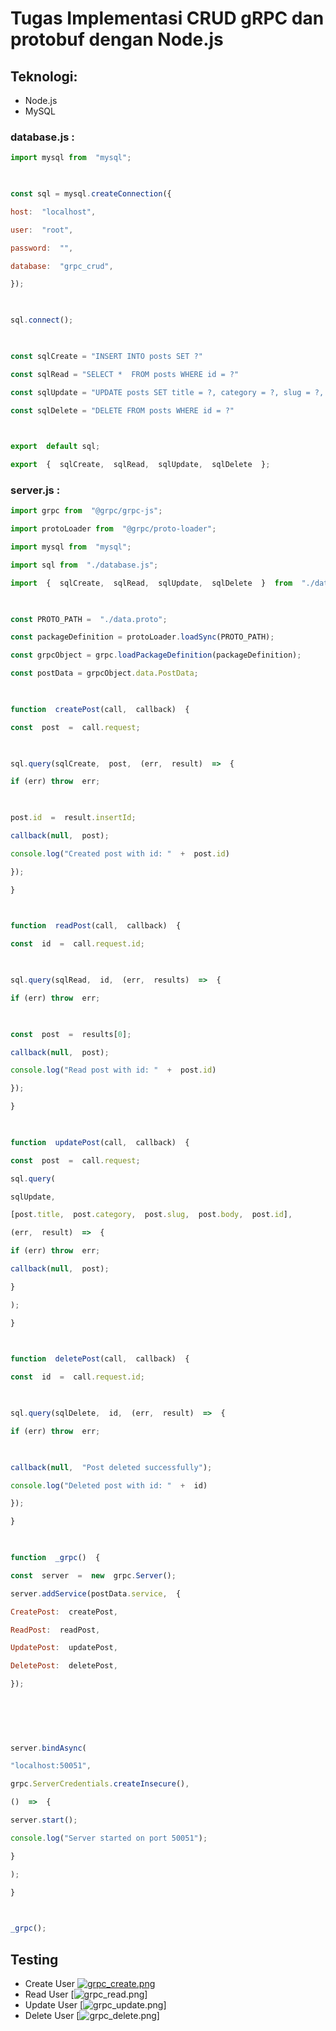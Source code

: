 # Tugas Implementasi CRUD gRPC dan protobuf dengan Node.js

## Teknologi:
* Node.js
* MySQL

### database.js :
```.js
import mysql from  "mysql";

  

const sql = mysql.createConnection({

host:  "localhost",

user:  "root",

password:  "",

database:  "grpc_crud",

});

  

sql.connect();

  

const sqlCreate = "INSERT INTO posts SET ?"

const sqlRead = "SELECT *  FROM posts WHERE id = ?"

const sqlUpdate = "UPDATE posts SET title = ?, category = ?, slug = ?, body = ? WHERE id = ?"

const sqlDelete = "DELETE FROM posts WHERE id = ?"

  

export  default sql;

export  {  sqlCreate,  sqlRead,  sqlUpdate,  sqlDelete  };
```

### server.js :
```.js
import grpc from  "@grpc/grpc-js";

import protoLoader from  "@grpc/proto-loader";

import mysql from  "mysql";

import sql from  "./database.js";

import  {  sqlCreate,  sqlRead,  sqlUpdate,  sqlDelete  }  from  "./database.js";

  

const PROTO_PATH =  "./data.proto";

const packageDefinition = protoLoader.loadSync(PROTO_PATH);

const grpcObject = grpc.loadPackageDefinition(packageDefinition);

const postData = grpcObject.data.PostData;

  

function  createPost(call,  callback)  {

const  post  =  call.request;

  

sql.query(sqlCreate,  post,  (err,  result)  =>  {

if (err) throw  err;

  

post.id  =  result.insertId;

callback(null,  post);

console.log("Created post with id: "  +  post.id)

});

}

  

function  readPost(call,  callback)  {

const  id  =  call.request.id;

  

sql.query(sqlRead,  id,  (err,  results)  =>  {

if (err) throw  err;

  

const  post  =  results[0];

callback(null,  post);

console.log("Read post with id: "  +  post.id)

});

}

  

function  updatePost(call,  callback)  {

const  post  =  call.request;

sql.query(

sqlUpdate,

[post.title,  post.category,  post.slug,  post.body,  post.id],

(err,  result)  =>  {

if (err) throw  err;

callback(null,  post);

}

);

}

  

function  deletePost(call,  callback)  {

const  id  =  call.request.id;

  

sql.query(sqlDelete,  id,  (err,  result)  =>  {

if (err) throw  err;

  

callback(null,  "Post deleted successfully");

console.log("Deleted post with id: "  +  id)

});

}

  

function  _grpc()  {

const  server  =  new  grpc.Server();

server.addService(postData.service,  {

CreatePost:  createPost,

ReadPost:  readPost,

UpdatePost:  updatePost,

DeletePost:  deletePost,

});

  
  
  
  

server.bindAsync(

"localhost:50051",

grpc.ServerCredentials.createInsecure(),

()  =>  {

server.start();

console.log("Server started on port 50051");

}

);

}

  

_grpc();

```

## Testing
* Create User
[![grpc_create.png](https://i.ibb.co/HznRPLV/Screenshot-2023-04-03-233747.png)](https://i.ibb.co/HznRPLV/Screenshot-2023-04-03-233747.png)
* Read User
[![grpc_read.png](https://i.ibb.co/SJ5nxVd/Screenshot-2023-04-03-234239.png)]
* Update User
[![grpc_update.png](https://i.ibb.co/tpQ8FzS/Screenshot-2023-04-03-234615.png)]
* Delete User
[![grpc_delete.png](https://i.ibb.co/Q9XscGy/Screenshot-2023-04-03-234807.png)]